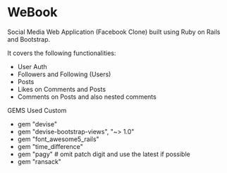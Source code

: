 # WeBook

Social Media Web Application (Facebook Clone) built using Ruby on Rails and Bootstrap.

It covers the following functionalities:

- User Auth
- Followers and Following (Users)
- Posts
- Likes on Comments and Posts
- Comments on Posts and also nested comments

GEMS Used Custom 
- gem "devise"
- gem "devise-bootstrap-views", "~> 1.0"
- gem "font_awesome5_rails"
- gem "time_difference"
- gem "pagy" # omit patch digit and use the latest if possible
- gem "ransack"
